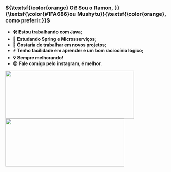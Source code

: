 
### ${\textsf{\color{orange} Oi! Sou o Ramon, }}{\textsf{\color{#1FA686}ou Mushytu}}{\textsf{\color{orange}, como preferir.}}$
- **🛠️ Estou trabalhando com Java;**
- **🍃 Estudando Spring e Microsserviços;**
- **👥 Gostaria de trabalhar em novos projetos;**
- **⚡ Tenho facilidade em aprender e um bom raciocínio lógico;**
- **💡 Sempre melhorando!**
- **🙃 Fale comigo pelo instagram, é melhor.**

<a href="https://github.com/mushytu/github-readme-stats">
  <img height="150" width="400" align="center" src="https://github-readme-stats.vercel.app/api?username=mushytu&show_icons=true&locale=pt-br&hide_border=true&bg_color=074133&text_color=FFFFFF&title_color=EA8C2F&icon_color=AF5C09&line_height=20&" />
</a>
<a href="https://github.com/mushytu/github-readme-stats">
  <img height="150" width="370" align="center" src="https://github-readme-stats.vercel.app/api/top-langs/?username=mushytu&layout=compact&show_icons=true&locale=pt-br&hide_border=true&bg_color=074133&text_color=FFFFFF&title_color=EA8C2F&icon_color=AF5C09&line_height=20&" />
</a>

